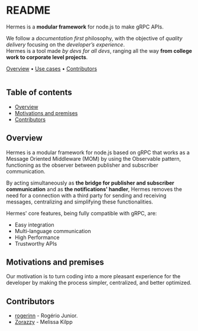# README

Hermes is a **modular framework** for node.js to make gRPC APIs.

We follow a _documentation first_ philosophy, with the objective of _quality delivery_ focusing on the _developer’s experience_.\
Hermes is a tool made _by devs for all devs_, ranging all the way **from college work to corporate level projects**.

[Overview](./#overview) • [Use cases](./#use-cases) • [Contributors](./#contributors)

<figure><img src="https://media.discordapp.net/attachments/638203747608166442/1037591811390197770/carbon_7.png?width=1253&#x26;height=676" alt=""><figcaption></figcaption></figure>

## Table of contents

* [Overview](./#overview)
* [Motivations and premises](./#motivations-and-premises)
* [Contributors](./#contributors)

## Overview

Hermes is a modular framework for node.js based on gRPC that works as a Message Oriented Middleware (MOM) by using the Observable pattern, functioning as the observer between publisher and subscriber communication.

By acting simultaneously as **the bridge for publisher and subscriber communication** and as **the notifications' handler**, Hermes removes the need for a connection with a third party for sending and receiving messages, centralizing and simplifying these functionalities.

Hermes' core features, being fully compatible with gRPC, are:

* Easy integration
* Multi-language communication
* High Performance
* Trustworthy APIs

## Motivations and premises

Our motivation is to turn coding into a more pleasant experience for the developer by making the process simpler, centralized, and better optimized.

## Contributors

* [rogerinn](https://github.com/rogerinn) - Rogério Junior.
* [Zorazzy](https://github.com/zorazzy) - Melissa Kilpp
